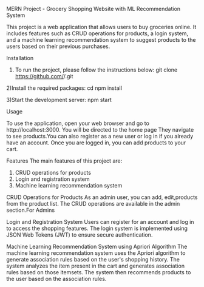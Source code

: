 MERN Project - Grocery Shopping Website with ML Recommendation System

This project is a web application that allows users to buy groceries online. It includes features such as CRUD operations for products, a login system, and a machine learning recommendation system to suggest products to the users based on their previous purchases.

Installation
1) To run the project, please follow the instructions below:
  git clone https://github.com/<username>/<repository-name>.git
  
2)Install the required packages:
  cd <repository-name>
  npm install

3)Start the development server:
  npm start
  
Usage

To use the application, open your web browser and go to http://localhost:3000. You will be directed to the home page They navigate to see products.You can also register as a new user or log in if you already have an account. Once you are logged in, you can add products to your cart.

  

Features
The main features of this project are:

1) CRUD operations for products
2) Login and registration system
3) Machine learning recommendation system

CRUD Operations for Products
As an admin user, you can add, edit,products from the product list. The CRUD operations are available in the admin section.For Admins

Login and Registration System
Users can register for an account and log in to access the shopping features. The login system is implemented using JSON Web Tokens (JWT) to ensure secure authentication.

Machine Learning Recommendation System using Apriori Algorithm
The machine learning recommendation system uses the Apriori algorithm to generate association rules based on the user's shopping history. The system analyzes the item present in the cart and generates association rules based on those itemsets. The system then recommends products to the user based on the association rules.


